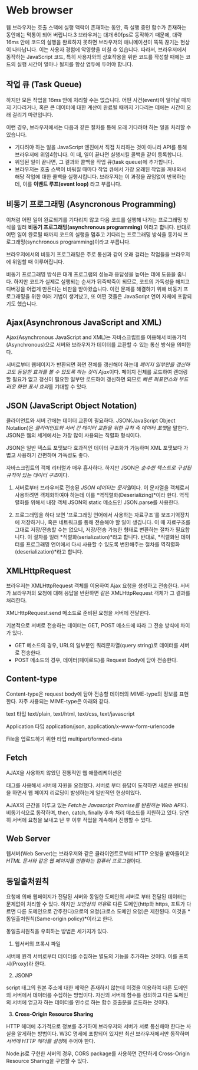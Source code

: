 # Web browser

웹 브라우저는 호출 스택에 실행 맥락이 존재하는 동안, 즉 실행 중인 함수가 존재하는 동안에는 먹통이 되어 버립니다.3 브라우저는 대개 60fps로 동작하기 때문에, 대략 16ms 안에 코드의 실행을 완료하지 못하면 브라우저의 애니메이션이 뚝뚝 끊기는 현상이 나타납니다. 이는 사용자 경험에 악영향을 미칠 수 있습니다. 따라서, 브라우저에서 동작하는 JavaScript 코드, 특히 사용자와의 상호작용을 위한 코드를 작성할 때에는 코드의 실행 시간이 얼마나 될지를 항상 염두에 두어야 합니다.

## 작업 큐 (Task Queue)

하지만 모든 작업을 16ms 안에 처리할 수는 없습니다. 어떤 사건(event)이 일어날 때까지 기다리거나, 혹은 큰 데이터에 대한 계산이 완료될 때까지 기다리는 데에는 시간이 오래 걸리기 마련입니다.

이런 경우, 브라우저에서는 다음과 같은 절차를 통해 오래 기다려야 하는 일을 처리할 수 있습니다.

- 기다려야 하는 일을 JavaScript 엔진에서 직접 처리하는 것이 아니라 API를 통해 브라우저에 위임4합니다. 이 때, 일이 끝나면 실행시킬 콜백을 같이 등록합니다.
- 위임된 일이 끝나면, 그 결과와 콜백을 작업 큐(task queue)에 추가합니다.
- 브라우저는 호출 스택이 비워질 때마다 작업 큐에서 가장 오래된 작업을 꺼내와서 해당 작업에 대한 콜백을 실행시킵니다. 브라우저는 이 과정을 끊임없이 반복하는데, 이를 **이벤트 루프(event loop)** 라고 부릅니다.

## 비동기 프로그래밍 (Asyncronous Programming)

이처럼 어떤 일이 완료되기를 기다리지 않고 다음 코드를 실행해 나가는 프로그래밍 방식을 일러 **비동기 프로그래밍(asynchronous programming)** 이라고 합니다. 반대로 어떤 일이 완료될 때까지 코드의 실행을 멈추고 기다리는 프로그래밍 방식을 동기식 프로그래밍(synchronous programming)이라고 부릅니다.

브라우저에서의 비동기 프로그래밍은 주로 통신과 같이 오래 걸리는 작업들을 브라우저에 위임할 때 이루어집니다.

비동기 프로그래밍 방식은 대개 프로그램의 성능과 응답성을 높이는 데에 도움을 줍니다. 하지만 코드가 실제로 실행되는 순서가 뒤죽박죽이 되므로, 코드의 가독성을 해치고 디버깅을 어렵게 만든다는 비판을 받아왔습니다. 이런 문제를 해결하기 위해 비동기 프로그래밍을 위한 여러 기법이 생겨났고, 또 어떤 것들은 JavaScript 언어 자체에
포함되기도 했습니다.

## Ajax(Asynchronous JavaScript and XML)

Ajax(Asynchronous JavaScript and XML)는 자바스크립트를 이용해서 비동기적(Asynchronous)으로 서버와 브라우저가 데이터를 교환할 수 있는 통신 방식을 의미한다.

서버로부터 웹페이지가 반환되면 화면 전체를 갱신해야 하는데 *페이지 일부만을 갱신하고도 동일한 효과를 볼 수 있도록 하는 것이 Ajax*이다. 페이지 전체를 로드하여 렌더링할 필요가 없고 갱신이 필요한 일부만 로드하여 갱신하면 되므로 *빠른 퍼포먼스와 부드러운 화면 표시 효과*를 기대할 수 있다.

## JSON (JavaScript Object Notation)

클라이언트와 서버 간에는 데이터 교환이 필요하다. JSON(JavaScript Object Notation)은 *클라이언트와 서버 간 데이터 교환을 위한 규칙 즉 데이터 포맷*을 말한다. JSON은 웹의 세계에서는 가장 많이 사용되는 직렬화 형식이다.

JSON은 일반 텍스트 포맷보다 효과적인 데이터 구조화가 가능하며 XML 포맷보다 가볍고 사용하기 간편하며 가독성도 좋다.

자바스크립트의 객체 리터럴과 매우 흡사하다. 하지만 JSON은 *순수한 텍스트로 구성된 규칙이 있는 데이터 구조*이다.

1. 서버로부터 브라우저로 전송된 *JSON 데이터는 문자열*이다. 이 문자열을 객체로서 사용하려면 객체화하여야 하는데 이를 *역직렬화(Deserializing)*이라 한다. 역직렬화를 위해서 내장 객체 JSON의 static 메소드인 JSON.parse를 사용한다.

2. 프로그래밍을 하다 보면 '프로그래밍 언어에서 사용하는 자료구조'를 보조기억장치에 저장하거나, 혹은 네트워크를 통해 전송해야 할 일이 생깁니다. 이 때 자료구조를 그대로 저장/전송할 수는 없으니, 저장/전송 가능한 형태로 변환하는 절차가 필요합니다. 이 절차를 일러 *직렬화(serialization)*라고 합니다. 반대로, *직렬화된 데이터를 프로그래밍 언어에서 다시 사용할 수 있도록 변환해주는 절차를 역직렬화(deserialization)*라고 합니다.

## XMLHttpRequest

브라우저는 XMLHttpRequest 객체를 이용하여 Ajax 요청을 생성하고 전송한다. 서버가 브라우저의 요청에 대해 응답을 반환하면 같은 XMLHttpRequest 객체가 그 결과를 처리한다.

XMLHttpRequest.send 메소드로 준비된 요청을 서버에 전달한다.

기본적으로 서버로 전송하는 데이터는 GET, POST 메소드에 따라 그 전송 방식에 차이가 있다.

- GET 메소드의 경우, URL의 일부분인 쿼리문자열(query string)로 데이터를 서버로 전송한다.
- POST 메소드의 경우, 데이터(페이로드)를 Request Body에 담아 전송한다.

## Content-type

Content-type은 request body에 담아 전송할 데이터의 MIME-type의 정보를 표현한다. 자주 사용되는 MIME-type은 아래와 같다.

text 타입
text/plain, text/html, text/css, text/javascript

Application 타입
application/json, application/x-www-form-urlencode

File을 업로드하기 위한 타입
multipart/formed-data

## Fetch

AJAX을 사용하지 않았던 전통적인 웹 애플리케이션은 <form> 태그를 사용해서 서버에 자원을 요청했다. 서버로 부터 응답이 도착하면 새로운 렌더링을 하면서 웹 페이지 리로딩이 발생하는게 일반적인 현상이었다.

AJAX의 근간을 이루고 있는 *Fetch는 Javascript Promise를 반환하는 Web API*다.
비동기식으로 동작하며, then, catch, finally 후속 처리 메소드를 지원하고 있다. 당연히 서버에 요청을 보내고 난 후 이후 작업을 계속해서 진행할 수 있다.

## Web Server

웹서버(Web Server)는 브라우저와 같은 클라이언트로부터 HTTP 요청을 받아들이고 *HTML 문서와 같은 웹 페이지를 반환하는 컴퓨터 프로그램*이다.

## 동일출처원칙

요청에 의해 웹페이지가 전달된 서버와 동일한 도메인의 서버로 부터 전달된 데이터는 문제없이 처리할 수 있다. 하지만 *보안상의 이유*로 다른 도메인(http와 https, 포트가 다르면 다른 도메인으로 간주한다)으로의 요청(크로스 도메인 요청)은 제한된다. 이것을 *동일출처원칙(Same-origin policy)*이라고 한다.

동일출처원칙을 우회하는 방법은 세가지가 있다.

1. 웹서버의 프록시 파일

서버에 원격 서버로부터 데이터를 수집하는 별도의 기능을 추가하는 것이다. 이를 프록시(Proxy)라 한다.

2. JSONP

script 태그의 원본 주소에 대한 제약은 존재하지 않는데 이것을 이용하여 다른 도메인의 서버에서 데이터를 수집하는 방법이다. 자신의 서버에 함수를 정의하고 다른 도메인의 서버에 얻고자 하는 데이터를 인수로 하는 함수 호출문을 로드하는 것이다.

3. **Cross-Origin Resource Sharing**

HTTP 헤더에 추가적으로 정보를 추가하여 브라우저와 서버가 서로 통신해야 한다는 사실을 알게하는 방법이다. W3C 명세에 포함되어 있지만 최신 브라우저에서만 동작하며 *서버에 HTTP 헤더를 설정*해 주어야 한다.

Node.js로 구현한 서버의 경우, CORS package를 사용하면 간단하게 Cross-Origin Resource Sharing을 구현할 수 있다.
